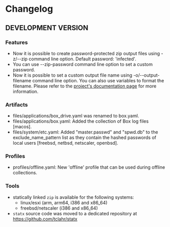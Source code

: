 # Changelog

## DEVELOPMENT VERSION

### Features

- Now it is possible to create password-protected zip output files using -z/--zip command line option. Default password: 'infected'.
- You can use --zip-password command line option to set a custom password.
- Now it is possible to set a custom output file name using -o/--output-filename command line option. You can also use variables to format the filename. Please refer to the [project's documentation page](https://tclahr.github.io/uac-docs/) for more information.

### Artifacts

- files/applications/box_drive.yaml was renamed to box.yaml.
- files/applications/box.yaml: Added the collection of Box log files [macos].
- files/system/etc.yaml: Added "master.passwd" and "spwd.db" to the exclude_name_pattern list as they contain the hashed passwords of local users [freebsd, netbsd, netscaler, openbsd].

### Profiles

- profiles/offline.yaml: New 'offline' profile that can be used during offline collections.

### Tools

- statically linked ```zip``` is available for the following systems:
  - linux/esxi (arm, arm64, i386 and x86_64)
  - freebsd/netscaler (i386 and x86_64)
- ```statx``` source code was moved to a dedicated repository at https://github.com/tclahr/statx